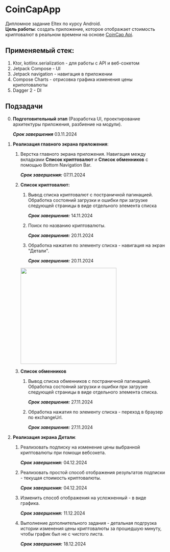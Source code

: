 # CoinCapApp
Дипломное задание Eltex по курсу Android.  
**Цель работы**: cоздать приложение, которое отображает стоимость криптовалют в реальном времени на основе [CoinCap Api](https://docs.coincap.io/). 
## Применяемый стек:
1. Ktor, kotlinx.serialization - для работы с API и веб-сокетом
2. Jetpack Compose - UI
3. Jetpack navigation - навигация в приложении
4. Compose Сharts - отрисовка графика изменения цены крипотовалюты
5. Dagger 2 - DI


## Подзадачи  
0. **Подготовительный этап** (Разработка UI, проектирование архитектуры приложения, разбиение на модули).

    ***Срок завершения*** 03.11.2024
2. **Реализация главного экрана приложения**:
    1. Верстка главного экрана приложения. Навигация между вкладками **Список криптовалют** и **Список обменников** с помощью Bottom Navigation Bar.

       ***Срок завершения:*** 07.11.2024
    3.  **Список криптовалют:**
        1. Вывод списка криптовалют с постраничной пагинацией. Обработка состояний загрузки и ошибки при загрузке следующей страницы в виде отдельного элемента списка 

            ***Срок завершения:*** 14.11.2024
        2. Поиск по названию криптовалюты.

            ***Срок завершения:*** 20.11.2024
        4. Обработка нажатия по элементу списка - навигация на экран "Детали".

            ***Срок завершения:*** 20.11.2024
        <img src="media/coinsList.webm" width=300>
    5. **Список обменников**
        1. Вывод списка обменников с постраничной пагинацией. Обработка состояний загрузки и ошибки при загрузке следующей страницы в виде отдельного элемента списка. 
        
            ***Срок завершения:*** 27.11.2024
       
        2. Обработка нажатия по элементу списка - переход в браузер по exchangeUrl. 
        
           ***Срок завершения:*** 27.11.2024
       
3. **Реализация экрана Детали**:
    1. Реализовать подписку на изменение цены выбранной криптовалюты при помощи вебсокета.
   
        ***Срок завершения:*** 04.12.2024

    3. Реализовать простой способ отображения результатов подписки - текущая стоимость криптовалюты.
    
        ***Срок завершения:*** 04.12.2024
    
    6. Изменить способ  отображения на усложненный - в виде графика.

       ***Срок завершения:***  11.12.2024
    

    8. Выполнение дополнительного задания - детальная подгрузка истории изменения цены криптовалюты за прошедшую минуту, чтобы график был не с чистого листа.

       ***Срок завершения:*** 18.12.2024



